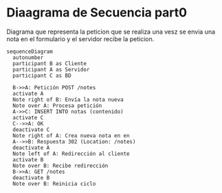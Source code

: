 # Diaagrama de Secuencia part0

  Diagrama que representa la peticion que se realiza una vesz se envia una nota en el formulario y el servidor recibe la peticion.

```mermaid
sequenceDiagram
  autonumber
  participant B as Cliente
  participant A as Servidor
  participant C as BD

  B->>A: Petición POST /notes
  activate A
  Note right of B: Envía la nota nueva
  Note over A: Procesa petición
  A->>C: INSERT INTO notas (contenido)
  activate C
  C-->>A: OK
  deactivate C
  Note right of A: Crea nueva nota en en
  A-->>B: Respuesta 302 (Location: /notes)
  deactivate A
  Note left of A: Redirección al cliente
  activate B
  Note over B: Recibe redirección
  B->>A: GET /notes
  deactivate B
  Note over B: Reinicia ciclo
```
